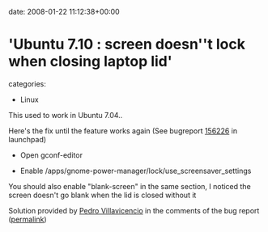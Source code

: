 


date: 2008-01-22 11:12:38+00:00


# 'Ubuntu 7.10 : screen doesn''t lock when closing laptop lid'

categories:
- Linux


This used to work in Ubuntu 7.04..

Here's the fix until the feature works again (See bugreport [156226](https://bugs.launchpad.net/ubuntu/+source/gnome-power-manager/+bug/156226) in launchpad)

- Open gconf-editor

- Enable /apps/gnome-power-manager/lock/use_screensaver_settings

You should also enable "blank-screen" in the same section, I noticed the screen doesn't go blank when the lid is closed without it

Solution provided by [Pedro Villavicencio](https://bugs.launchpad.net/~pvillavi) in the comments of the bug report ([permalink](https://bugs.launchpad.net/ubuntu/+source/gnome-power-manager/+bug/156226/comments/5))

